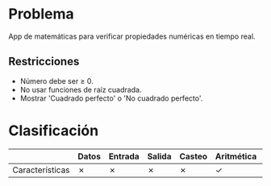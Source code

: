 # Problema

App de matemáticas para verificar propiedades numéricas en tiempo real.

## Restricciones

- Número debe ser ≥ 0.
- No usar funciones de raíz cuadrada.
- Mostrar 'Cuadrado perfecto' o 'No cuadrado perfecto'.

# Clasificación
|  | Datos | Entrada | Salida | Casteo | Aritmética | Relacionales | Lógicos | Condicionales | Ciclo | Matrices | Funciones |
|----------|-------|---------|--------|--------|------------|--------------|---------|---------------|-------|----------|-------------|
| Características | ✗ | ✗ | ✗ | ✗ | ✓ | ✗ | ✓ | ✗ | ✗ | ✗ | ✗ |
